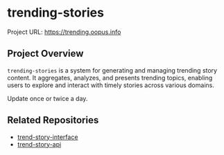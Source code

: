 # trending-stories

Project URL: https://trending.oopus.info

## Project Overview

`trending-stories` is a system for generating and managing trending story content. It aggregates, analyzes, and presents trending topics, enabling users to explore and interact with timely stories across various domains.

Update once or twice a day.

## Related Repositories

- [trend-story-interface](https://github.com/sudoghut/trend-story-interface)
- [trend-story-api](https://github.com/sudoghut/trend-story-api)